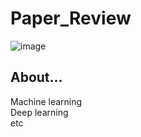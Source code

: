 # Paper_Review

 ![image](https://user-images.githubusercontent.com/70367915/193221330-1241f908-0cab-42b1-b2b8-28dca56b5087.png)

## About...    
Machine learning   
Deep learning   
etc   


